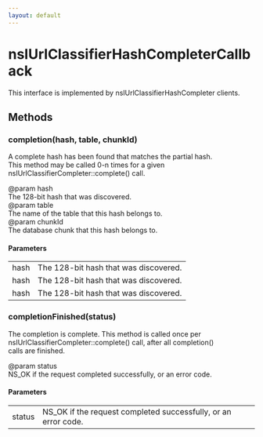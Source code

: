 ```yaml
---
layout: default
---
```


# nsIUrlClassifierHashCompleterCallback #
  
This interface is implemented by nsIUrlClassifierHashCompleter clients.  
  

## Methods ##

### completion(hash, table, chunkId) ###
  
A complete hash has been found that matches the partial hash.  
This method may be called 0-n times for a given  
nsIUrlClassifierCompleter::complete() call.  
  
@param hash  
       The 128-bit hash that was discovered.  
@param table  
       The name of the table that this hash belongs to.  
@param chunkId  
       The database chunk that this hash belongs to.  
  

#### Parameters ####

<table>

<tr>
<td>hash</td>
<td>       The 128-bit hash that was discovered.  
</td>
</tr>

<tr>
<td>hash</td>
<td>       The 128-bit hash that was discovered.  
</td>
</tr>

<tr>
<td>hash</td>
<td>       The 128-bit hash that was discovered.  
</td>
</tr>

</table>

### completionFinished(status) ###
  
The completion is complete.  This method is called once per  
nsIUrlClassifierCompleter::complete() call, after all completion()  
calls are finished.  
  
@param status  
       NS_OK if the request completed successfully, or an error code.  
  

#### Parameters ####

<table>

<tr>
<td>status</td>
<td>       NS_OK if the request completed successfully, or an error code.  
</td>
</tr>

</table>
